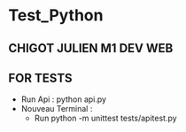 # Test_Python

## CHIGOT JULIEN M1 DEV WEB

## FOR TESTS

- Run Api : python api.py
- Nouveau Terminal :
  - Run python -m unittest tests/apitest.py

